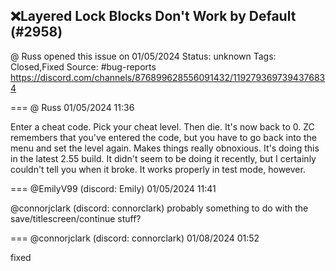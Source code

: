 ## ❌Layered Lock Blocks Don't Work by Default (#2958)
@ Russ opened this issue on 01/05/2024
Status: unknown
Tags: Closed,Fixed
Source: #bug-reports https://discord.com/channels/876899628556091432/1192793697394376834


=== @ Russ 01/05/2024 11:36

Enter a cheat code. Pick your cheat level. Then die. It's now back to 0. ZC remembers that you've entered the code, but you have to go back into the menu and set the level again. Makes things really obnoxious. It's doing this in the latest 2.55 build. It didn't seem to be doing it recently, but I certainly couldn't tell you when it broke. It works properly in test mode, however.

=== @EmilyV99 (discord: Emily) 01/05/2024 11:41

@connorjclark (discord: connorclark) probably something to do with the save/titlescreen/continue stuff?

=== @connorjclark (discord: connorclark) 01/08/2024 01:52

fixed
